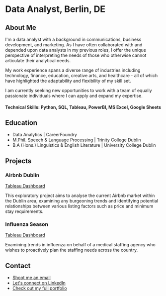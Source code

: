 # Data Analyst, Berlin, DE

## About Me
I'm a data analyst with a background in communications, business development, and marketing. As I have often collaborated with and depended upon data analysts in my previous roles, I offer the unique perspective of interpreting the needs of those who otherwise cannot articulate their analytical needs. 

My work experience spans a diverse range of industries including technology, finance, education, creative arts, and healthcare - all of which have highlighted the adaptability and flexibility of my skill set.

I am currently seeking new opportunities to work with a team of equally passionate individuals where I can apply and expand my expertise.

#### Technical Skills: Python, SQL, Tableau, PowerBI, MS Excel, Google Sheets

## Education
- Data Analytics | CareerFoundry 			       		
- M.Phil. Speech & Language Processing	| Trinity College Dublin 			        		
- B.A (Hons.) Linguistics & English Literature | University College Dublin

## Projects
### Airbnb Dublin
[Tableau Dashboard](https://public.tableau.com/app/profile/helen.fitzgerald/viz/AirbnbDublin_17131705106320/Airbnb?publish=yes)

This exploratory project aims to  analyse the current Airbnb market within the Dublin area, examining any burgeoning trends and identifying potential relationships between various listing factors such as price and minimum stay requirements.

### Influenza Season
[Tableau Dashboard](https://public.tableau.com/views/PreparingforInfluenzaSeason_17079225734830/PreparingforInfluenzaSeason?:language=en-GB&:sid=&:display_count=n&:origin=viz_share_link)

Examining trends in influenza on behalf of a medical staffing agency who wishes to proactively plan the staffing needs across the country.

## Contact
- [Shoot me an email](mailto:helenbeirthfitzgerald@gmail.com)
- [Let's connect on LinkedIn](https://www.linkedin.com/in/helen-fitzgerald/)
- [Check out my full portfolio](/Helen%20FitzGerald%20-%20Portfolio.pdf)

